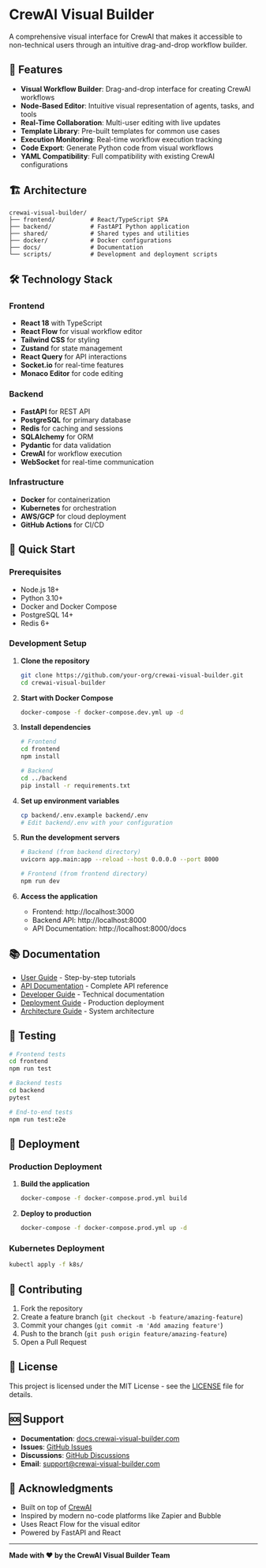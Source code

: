 # CrewAI Visual Builder

A comprehensive visual interface for CrewAI that makes it accessible to non-technical users through an intuitive drag-and-drop workflow builder.

## 🚀 Features

- **Visual Workflow Builder**: Drag-and-drop interface for creating CrewAI workflows
- **Node-Based Editor**: Intuitive visual representation of agents, tasks, and tools
- **Real-Time Collaboration**: Multi-user editing with live updates
- **Template Library**: Pre-built templates for common use cases
- **Execution Monitoring**: Real-time workflow execution tracking
- **Code Export**: Generate Python code from visual workflows
- **YAML Compatibility**: Full compatibility with existing CrewAI configurations

## 🏗️ Architecture

```
crewai-visual-builder/
├── frontend/          # React/TypeScript SPA
├── backend/           # FastAPI Python application
├── shared/            # Shared types and utilities
├── docker/            # Docker configurations
├── docs/              # Documentation
└── scripts/           # Development and deployment scripts
```

## 🛠️ Technology Stack

### Frontend
- **React 18** with TypeScript
- **React Flow** for visual workflow editor
- **Tailwind CSS** for styling
- **Zustand** for state management
- **React Query** for API interactions
- **Socket.io** for real-time features
- **Monaco Editor** for code editing

### Backend
- **FastAPI** for REST API
- **PostgreSQL** for primary database
- **Redis** for caching and sessions
- **SQLAlchemy** for ORM
- **Pydantic** for data validation
- **CrewAI** for workflow execution
- **WebSocket** for real-time communication

### Infrastructure
- **Docker** for containerization
- **Kubernetes** for orchestration
- **AWS/GCP** for cloud deployment
- **GitHub Actions** for CI/CD

## 🚀 Quick Start

### Prerequisites
- Node.js 18+
- Python 3.10+
- Docker and Docker Compose
- PostgreSQL 14+
- Redis 6+

### Development Setup

1. **Clone the repository**
   ```bash
   git clone https://github.com/your-org/crewai-visual-builder.git
   cd crewai-visual-builder
   ```

2. **Start with Docker Compose**
   ```bash
   docker-compose -f docker-compose.dev.yml up -d
   ```

3. **Install dependencies**
   ```bash
   # Frontend
   cd frontend
   npm install
   
   # Backend
   cd ../backend
   pip install -r requirements.txt
   ```

4. **Set up environment variables**
   ```bash
   cp backend/.env.example backend/.env
   # Edit backend/.env with your configuration
   ```

5. **Run the development servers**
   ```bash
   # Backend (from backend directory)
   uvicorn app.main:app --reload --host 0.0.0.0 --port 8000
   
   # Frontend (from frontend directory)
   npm run dev
   ```

6. **Access the application**
   - Frontend: http://localhost:3000
   - Backend API: http://localhost:8000
   - API Documentation: http://localhost:8000/docs

## 📚 Documentation

- [User Guide](./docs/user-guide.md) - Step-by-step tutorials
- [API Documentation](./docs/api-reference.md) - Complete API reference
- [Developer Guide](./docs/developer-guide.md) - Technical documentation
- [Deployment Guide](./docs/deployment.md) - Production deployment
- [Architecture Guide](./docs/architecture.md) - System architecture

## 🧪 Testing

```bash
# Frontend tests
cd frontend
npm run test

# Backend tests
cd backend
pytest

# End-to-end tests
npm run test:e2e
```

## 🚀 Deployment

### Production Deployment

1. **Build the application**
   ```bash
   docker-compose -f docker-compose.prod.yml build
   ```

2. **Deploy to production**
   ```bash
   docker-compose -f docker-compose.prod.yml up -d
   ```

### Kubernetes Deployment

```bash
kubectl apply -f k8s/
```

## 🤝 Contributing

1. Fork the repository
2. Create a feature branch (`git checkout -b feature/amazing-feature`)
3. Commit your changes (`git commit -m 'Add amazing feature'`)
4. Push to the branch (`git push origin feature/amazing-feature`)
5. Open a Pull Request

## 📄 License

This project is licensed under the MIT License - see the [LICENSE](LICENSE) file for details.

## 🆘 Support

- **Documentation**: [docs.crewai-visual-builder.com](https://docs.crewai-visual-builder.com)
- **Issues**: [GitHub Issues](https://github.com/your-org/crewai-visual-builder/issues)
- **Discussions**: [GitHub Discussions](https://github.com/your-org/crewai-visual-builder/discussions)
- **Email**: support@crewai-visual-builder.com

## 🙏 Acknowledgments

- Built on top of [CrewAI](https://github.com/crewAIInc/crewAI)
- Inspired by modern no-code platforms like Zapier and Bubble
- Uses React Flow for the visual editor
- Powered by FastAPI and React

---

**Made with ❤️ by the CrewAI Visual Builder Team** 